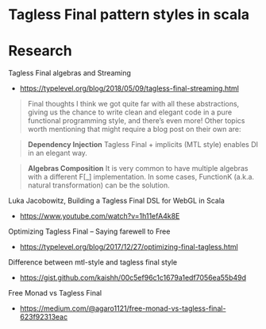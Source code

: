 # Tagless Final pattern styles in scala

# Research

Tagless Final algebras and Streaming
- https://typelevel.org/blog/2018/05/09/tagless-final-streaming.html

> Final thoughts
> I think we got quite far with all these abstractions, giving us the chance to write clean and elegant code in a pure functional programming style, and there’s even more! Other topics worth mentioning that might require a blog post on their own are:

> **Dependency Injection**
> Tagless Final + implicits (MTL style) enables DI in an elegant way.

> **Algebras Composition**
> It is very common to have multiple algebras with a different F[_] implementation. In some cases, FunctionK (a.k.a. natural transformation) can be the solution.

Luka Jacobowitz, Building a Tagless Final DSL for WebGL in Scala
- https://www.youtube.com/watch?v=1h11efA4k8E

Optimizing Tagless Final – Saying farewell to Free
- https://typelevel.org/blog/2017/12/27/optimizing-final-tagless.html

Difference between mtl-style and tagless final style
- https://gist.github.com/kaishh/00c5ef96c1c1679a1edf7056ea55b49d

Free Monad vs Tagless Final
- https://medium.com/@agaro1121/free-monad-vs-tagless-final-623f92313eac